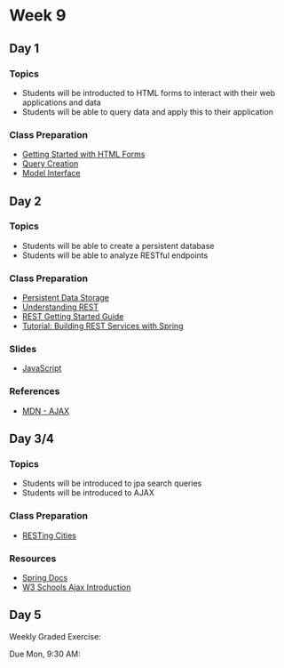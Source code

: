 # Week 9

## Day 1

### Topics

-   Students will be introducted to HTML forms to interact with their web applications and data
-   Students will be able to query data and apply this to their application

### Class Preparation

-   [Getting Started with HTML Forms](https://github.com/WeCanCodeIT/java-resources/blob/master/jpa/forms.md)
-   [Query Creation](https://docs.spring.io/spring-data/jpa/docs/current/reference/html/#jpa.query-methods.query-creation)
-   [Model Interface](https://docs.spring.io/spring/docs/current/javadoc-api/org/springframework/ui/Model.html)

## Day 2

### Topics

-   Students will be able to create a persistent database
-   Students will be able to analyze RESTful endpoints

### Class Preparation

-   [Persistent Data Storage](https://wecancodeit.github.io/java-resources/data-access/h2/persistent-storage/)
-   [Understanding REST](https://spring.io/understanding/REST)
-   [REST Getting Started Guide](https://spring.io/guides/gs/rest-service/)
-   [Tutorial: Building REST Services with Spring](https://spring.io/guides/tutorials/bookmarks/)

### Slides

-   [JavaScript](https://wecancodeit.github.io/java-slides/frontend/ajax)

### References

-   [MDN - AJAX](https://developer.mozilla.org/en-US/docs/Web/Guide/AJAX)

## Day 3/4

### Topics

-   Students will be introduced to jpa search queries
-   Students will be introduced to AJAX

### Class Preparation

-   [RESTing Cities](https://wecancodeit.github.io/java-exercises/resting-cities/)

### Resources

-   [Spring Docs](https://docs.spring.io/spring/docs/4.3.x/spring-framework-reference/htmlsingle/)
-   [W3 Schools Ajax Introduction](https://www.w3schools.com/xml/ajax_intro.asp)

## Day 5

Weekly Graded Exercise:

Due Mon, 9:30 AM:

